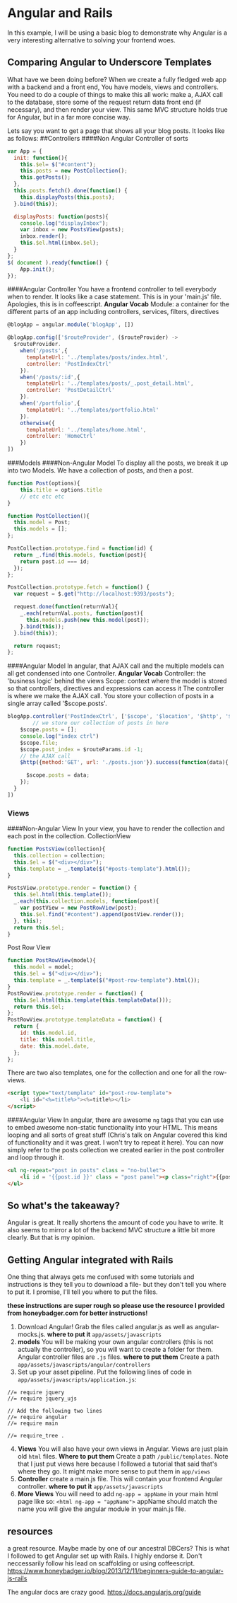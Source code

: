 # Angular and Rails
In this example, I will be using a basic blog to demonstrate why Angular is a very interesting alternative to solving your frontend woes.


## Comparing Angular to Underscore Templates
What have we been doing before? When we create a fully fledged web app with a backend and a front end, You have models, views and controllers. You need to do a couple of things to make this all work: make a, AJAX call to the database, store some of the request return data front end (if necessary), and then render your view. This same MVC structure holds true for Angular, but in a far more concise way.

Lets say you want to get a page that shows all your blog posts. It looks like as follows:
##Controllers
####Non Angular Controller of sorts
```js
var App = {
  init: function(){
    this.$el= $("#content");
    this.posts = new PostCollection();
    this.getPosts();
  },
  this.posts.fetch().done(function() {
    this.displayPosts(this.posts);
  }.bind(this));

  displayPosts: function(posts){
    console.log("displayInbox");
    var inbox = new PostsView(posts);
    inbox.render();
    this.$el.html(inbox.$el);
  }
};
$( document ).ready(function() {
    App.init();
});
```

####Angular Controller
You have a frontend controller to tell everybody when to render. It looks like a case statement. This is in your 'main.js' file. Apologies, this is in coffeescript.
**Angular Vocab**
Module: a container for the different parts of an app including controllers, services, filters, directives
```js
@blogApp = angular.module('blogApp', [])

@blogApp.config(['$routeProvider', ($routeProvider) ->
  $routeProvider.
    when('/posts',{
      templateUrl: '../templates/posts/index.html',
      controller: 'PostIndexCtrl'
    }).
    when('/posts/:id',{
      templateUrl: '../templates/posts/_.post_detail.html',
      controller: 'PostDetailCtrl'
    }).
    when('/portfolio',{
      templateUrl: '../templates/portfolio.html'
    }).
    otherwise({
      templateUrl: '../templates/home.html',
      controller: 'HomeCtrl'
    })
])
```
###Models
####Non-Angular Model
To display all the posts, we break it up into two Models. We have a collection of posts, and then a post.
```js
function Post(options){
	this.title = options.title
	// etc etc etc
}
```
```js
function PostCollection(){
  this.model = Post;
  this.models = [];
};

PostCollection.prototype.find = function(id) {
  return _.find(this.models, function(post){
    return post.id === id;
  });
};

PostCollection.prototype.fetch = function() {
  var request = $.get("http://localhost:9393/posts");

  request.done(function(returnVal){
    _.each(returnVal.posts, function(post){
      this.models.push(new this.model(post));
    }.bind(this));
  }.bind(this));

  return request;
};
```

####Angular Model
In angular, that AJAX call and the multiple models can all get condensed into one Controller.
**Angular Vocab**
Controller: the 'business logic' behind the views
Scope: context where the model is stored so that controllers, directives and expressions can access it
The controller is where we make the AJAX call. You store your collection of posts in a single array called '$scope.posts'.
```js
blogApp.controller('PostIndexCtrl', ['$scope', '$location', '$http', '$routeParams', function($scope, $location ,$http, $routeParams){
		// we store our collection of posts in here
    $scope.posts = [];
    console.log("index ctrl")
    $scope.file;
    $scope.post_index = $routeParams.id -1;
    // the AJAX call
    $http({method:'GET', url: './posts.json'}).success(function(data){

      $scope.posts = data;
    });
  }
])
```
### Views
####Non-Angular View
In your view, you have to render the collection and each post in the collection.
CollectionView
```js
function PostsView(collection){
  this.collection = collection;
  this.$el = $("<div></div>");
  this.template = _.template($("#posts-template").html());
}

PostsView.prototype.render = function() {
  this.$el.html(this.template());
  _.each(this.collection.models, function(post){
    var postView = new PostRowView(post);
    this.$el.find("#content").append(postView.render());
  }, this);
  return this.$el;
}
```
Post Row View
```js
function PostRowView(model){
  this.model = model;
  this.$el = $("<div></div>");
  this.template = _.template($("#post-row-template").html());
}
PostRowView.prototype.render = function() {
  this.$el.html(this.template(this.templateData()));
  return this.$el;
};
PostRowView.prototype.templateData = function() {
  return {
    id: this.model.id,
    title: this.model.title,
    date: this.model.date,
  };
};
```

There are two also templates, one for the collection and one for all the row-views.

```html
<script type="text/template" id="post-row-template">
    <li id="<%=title%>"><%=title%></li>
</script>
```
####Angular View
In angular, there are awesome `ng` tags that you can use to embed awesome non-static functionality into your HTML. This means looping and all sorts of great stuff (Chris's talk on Angular covered this kind of functionality and it was great. I won't try to repeat it here). You can now simply refer to the posts collection we created earlier in the post controller and loop through it.
```html
<ul ng-repeat="post in posts" class = "no-bullet">
    <li id = '{{post.id }}' class = "post panel"><p class="right">{{post.date}}</p><a href="#/posts/{{post.id}}"><h3>{{post.title }}</h3></a><p> {{post.abstract}}</p></li>
</ul>
```

## So what's the takeaway?
Angular is great. It really shortens the amount of code you have to write. It also seems to mirror a lot of the backend MVC structure a little bit more clearly. But that is my opinion.

## Getting Angular integrated with Rails
One thing that always gets me confused with some tutorials and instructions is they tell you to download a file- but they don't tell you where to put it. I promise, I'll tell you where to put the files.

**these instructions are super rough so please use the resource I provided from honeybadger.com for better instructions!**

1. Download Angular! Grab the files called angular.js as well as angular-mocks.js. **where to put it** `app/assets/javascripts`
2. **models** You will be making your own angular controllers (this is not actually the controller), so you will want to create a folder for them. Angular controller files are `.js` files. **where to put them** Create a path `app/assets/javascripts/angular/controllers`
3. Set up your asset pipeline. Put the following lines of code in `app/assets/javascripts/application.js`:
```
//= require jquery
//= require jquery_ujs

// Add the following two lines
//= require angular
//= require main

//= require_tree .
```
4. **Views** You will also have your own views in Angular. Views are just plain old `html` files. **Where to put them** Create a path `/public/templates`. Note that I just put views here because I followed a tutorial that said that's where they go. It might make more sense to put them in `app/views`
5. **Controller** create a main.js file. This will contain your frontend Angular controller. **where to put it** `app/assets/javascripts`
6. **More Views** You will need to add `ng-app = appName` in your main html page like so: `<html ng-app = "appName">` appName should match the name you will give the angular module in your main.js file.


## resources
a great resource. Maybe made by one of our ancestral DBCers? This is what I followed to get Angular set up with Rails. I highly endorse it. Don't neccessarily follow his lead on scaffolding or using coffeescript.
https://www.honeybadger.io/blog/2013/12/11/beginners-guide-to-angular-js-rails

The angular docs are crazy good. https://docs.angularjs.org/guide